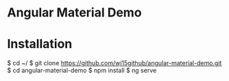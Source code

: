 Angular Material Demo
=============

# Installation

$ cd ~/
$ git clone https://github.com/wj15github/angular-material-demo.git
$ cd angular-material-demo
$ npm install
$ ng serve
